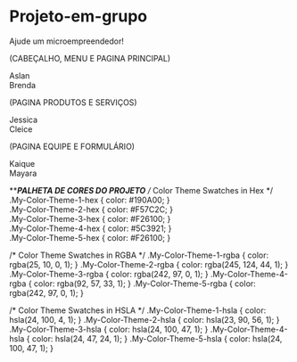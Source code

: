 # Projeto-em-grupo
Ajude um microempreendedor!

(CABEÇALHO, MENU E PAGINA PRINCIPAL)

Aslan    
Brenda


(PAGINA PRODUTOS E SERVIÇOS)


Jessica <br>
Cleice


(PAGINA EQUIPE E FORMULÁRIO)


Kaique <br>
Mayara

****************PALHETA DE CORES DO PROJETO*************
  /* Color Theme Swatches in Hex */
.My-Color-Theme-1-hex { color: #190A00; }<br>
.My-Color-Theme-2-hex { color: #F57C2C; } <br>
.My-Color-Theme-3-hex { color: #F26100; } <br>
.My-Color-Theme-4-hex { color: #5C3921; }<br>
.My-Color-Theme-5-hex { color: #F26100; }<br>

/* Color Theme Swatches in RGBA */
.My-Color-Theme-1-rgba { color: rgba(25, 10, 0, 1); }
.My-Color-Theme-2-rgba { color: rgba(245, 124, 44, 1); }
.My-Color-Theme-3-rgba { color: rgba(242, 97, 0, 1); }
.My-Color-Theme-4-rgba { color: rgba(92, 57, 33, 1); }
.My-Color-Theme-5-rgba { color: rgba(242, 97, 0, 1); }

/* Color Theme Swatches in HSLA */
.My-Color-Theme-1-hsla { color: hsla(24, 100, 4, 1); }
.My-Color-Theme-2-hsla { color: hsla(23, 90, 56, 1); }
.My-Color-Theme-3-hsla { color: hsla(24, 100, 47, 1); }
.My-Color-Theme-4-hsla { color: hsla(24, 47, 24, 1); }
.My-Color-Theme-5-hsla { color: hsla(24, 100, 47, 1); }

